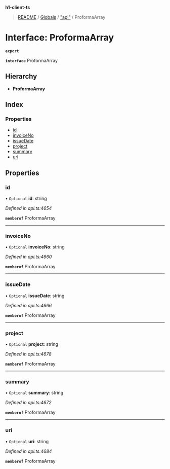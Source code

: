 **h1-client-ts**

> [README](../README.md) / [Globals](../globals.md) / ["api"](../modules/_api_.md) / ProformaArray

# Interface: ProformaArray

**`export`** 

**`interface`** ProformaArray

## Hierarchy

* **ProformaArray**

## Index

### Properties

* [id](_api_.proformaarray.md#id)
* [invoiceNo](_api_.proformaarray.md#invoiceno)
* [issueDate](_api_.proformaarray.md#issuedate)
* [project](_api_.proformaarray.md#project)
* [summary](_api_.proformaarray.md#summary)
* [uri](_api_.proformaarray.md#uri)

## Properties

### id

• `Optional` **id**: string

*Defined in api.ts:4654*

**`memberof`** ProformaArray

___

### invoiceNo

• `Optional` **invoiceNo**: string

*Defined in api.ts:4660*

**`memberof`** ProformaArray

___

### issueDate

• `Optional` **issueDate**: string

*Defined in api.ts:4666*

**`memberof`** ProformaArray

___

### project

• `Optional` **project**: string

*Defined in api.ts:4678*

**`memberof`** ProformaArray

___

### summary

• `Optional` **summary**: string

*Defined in api.ts:4672*

**`memberof`** ProformaArray

___

### uri

• `Optional` **uri**: string

*Defined in api.ts:4684*

**`memberof`** ProformaArray

